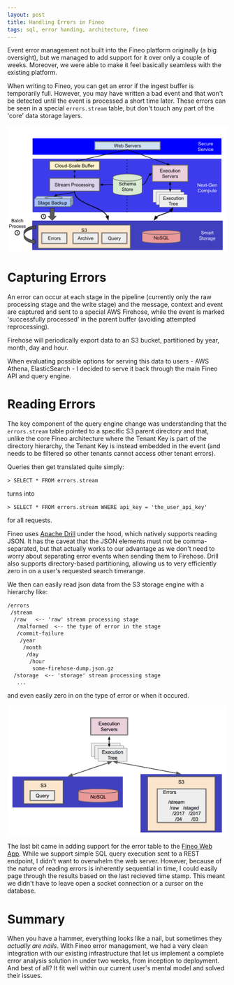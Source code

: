 ```yaml
---
layout: post
title: Handling Errors in Fineo
tags: sql, error handing, architecture, fineo
---
```


Event error management not built into the Fineo platform originally (a big oversight), but we managed to add support for it over only a couple of weeks. Moreover, we were able to make it feel basically seamless with the existing platform.

When writing to Fineo, you can get an error if the ingest buffer is temporarily full. However, you may have written a bad event and that won't be detected until the event is processed a short time later. These errors can be seen in a special `errors.stream` table, but don't touch any part of the 'core' data storage layers.

<img src="/images/posts/managing-fineo-errors/write-architecture.png">

# Capturing Errors

An error can occur at each stage in the pipeline (currently only the raw processing stage and the write stage) and the message, context and event are captured and sent to a special AWS Firehose, while the event is marked 'successfully processed' in the parent buffer (avoiding attempted reprocessing).

Firehose will periodically export data to an S3 bucket, partitioned by year, month, day and hour.

When evaluating possible options for serving this data to users - AWS Athena, ElasticSearch - I decided to serve it back through the main Fineo API and query engine.

# Reading Errors

The key component of the query engine change was understanding that the `errors.stream` table pointed to a specific S3 parent directory and that, unlike the core Fineo architecture where the Tenant Key is part of the directory hierarchy, the Tenant Key is instead embedded in the event (and needs to be filtered so other tenants cannot access other tenant errors).

Queries then get translated quite simply:

```
> SELECT * FROM errors.stream
```

turns into

```
> SELECT * FROM errors.stream WHERE api_key = 'the_user_api_key'
```

for all requests.

Fineo uses [Apache Drill] under the hood, which natively supports reading JSON. It has the caveat that the JSON elements must not be comma-separated, but that actually works to our advantage as we don't need to worry about separating error events when sending them to Firehose. Drill also supports directory-based partitioning, allowing us to very efficiently zero in on a user's requested search timerange.

We then can easily read json data from the S3 storage engine with a hierarchy like:

```
/errors
 /stream
  /raw   <-- 'raw' stream processing stage
   /malformed  <-- the type of error in the stage
   /commit-failure
    /year
     /month
      /day
       /hour
        some-firehose-dump.json.gz
  /storage  <-- 'storage' stream processing stage
   ...
```

and even easily zero in on the type of error or when it occured.

<img src="/images/posts/managing-fineo-errors/error-reads.png">

The last bit came in adding support for the error table to the [Fineo Web App](https//app.fineo.io). While we support simple SQL query execution sent to a REST endpoint, I didn't want to overwhelm the web server. However, because of the nature of reading errors is inherently sequential in time, I could easily page through the results based on the last recieved time stamp. This meant we didn't have to leave open a socket connection or a cursor on the database.

# Summary

When you have a hammer, everything looks like a nail, but sometimes they _actually are nails_. With Fineo error management, we had a very clean integration with our existing infrastructure that let us implement a complete error analysis solution in under two weeks, from inception to deployment. And best of all? It fit well within our current user's mental model and solved their issues.

[Apache Drill]: https://drill.apache.org